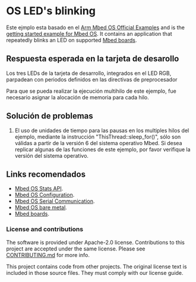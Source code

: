 # OS LED's blinking

Este ejmplo esta basado en el  [Arm Mbed OS Official Examples](https://os.mbed.com/code/) and is the [getting started example for Mbed OS](https://os.mbed.com/docs/mbed-os/latest/quick-start/index.html). It contains an application that repeatedly blinks an LED on supported [Mbed boards](https://os.mbed.com/platforms/).

## Respuesta esperada en la tarjeta de desarollo
Los tres LEDs de la tarjeta de desarrollo, integrados en el LED RGB, parpadean con periodos definidos en las directivas de preprocesador  

Para que se pueda realizar la ejecución multihilo de este ejemplo, fue necesario asignar la alocación de memoria para cada hilo.  

## Solución de problemas
1. El uso de unidades de tiempo para las pausas en los multiples hilos del ejemplo, mediante la instrucción "ThisThread::sleep_for()", sólo son válidas a partir de la versión 6 del sistema operativo Mbed. Si desea replicar algunas de las funciones de este ejemplo, por favor verifique la versión del sistema operativo.


## Links recomendados

* [Mbed OS Stats API](https://os.mbed.com/docs/latest/apis/mbed-statistics.html).
* [Mbed OS Configuration](https://os.mbed.com/docs/latest/reference/configuration.html).
* [Mbed OS Serial Communication](https://os.mbed.com/docs/latest/tutorials/serial-communication.html).
* [Mbed OS bare metal](https://os.mbed.com/docs/mbed-os/latest/reference/mbed-os-bare-metal.html).
* [Mbed boards](https://os.mbed.com/platforms/).

### License and contributions

The software is provided under Apache-2.0 license. Contributions to this project are accepted under the same license. Please see [CONTRIBUTING.md](./CONTRIBUTING.md) for more info.

This project contains code from other projects. The original license text is included in those source files. They must comply with our license guide.
